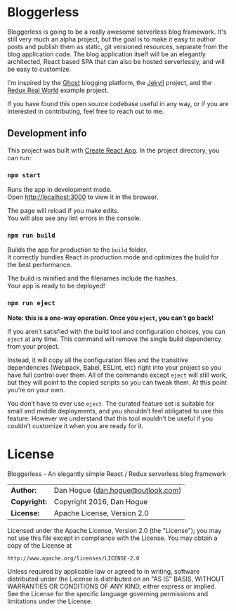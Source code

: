 # Bloggerless

Bloggerless is going to be a really awesome serverless blog framework. It's still very much an alpha project, but the goal is to 
make it easy to author posts and publish them as static, git versioned resources, separate from the blog application code. The blog 
application itself will be an elegantly architected, React based SPA that can also be hosted serverlessly, and will be easy to 
customize.

I'm inspired by the [Ghost](https://github.com/TryGhost/Ghost) blogging platform, the [Jekyll](https://github.com/jekyll/jekyll) 
project, and the [Redux Real World](https://github.com/reactjs/redux/tree/master/examples/real-world) example project.

If you have found this open source codebase useful in any way, or if you are interested in contributing, feel free to reach out to me.

## Development info

This project was built with [Create React App](https://github.com/facebookincubator/create-react-app). In the project directory, you can run:

### `npm start`

Runs the app in development mode.<br>
Open [http://localhost:3000](http://localhost:3000) to view it in the browser.

The page will reload if you make edits.<br>
You will also see any lint errors in the console.

### `npm run build`

Builds the app for production to the `build` folder.<br>
It correctly bundles React in production mode and optimizes the build for the best performance.

The build is minified and the filenames include the hashes.<br>
Your app is ready to be deployed!

### `npm run eject`

**Note: this is a one-way operation. Once you `eject`, you can’t go back!**

If you aren’t satisfied with the build tool and configuration choices, you can `eject` at any time. This command will remove the single build dependency from your project.

Instead, it will copy all the configuration files and the transitive dependencies (Webpack, Babel, ESLint, etc) right into your project so you have full control over them. All of the commands except `eject` will still work, but they will point to the copied scripts so you can tweak them. At this point you’re on your own.

You don’t have to ever use `eject`. The curated feature set is suitable for small and middle deployments, and you shouldn’t feel obligated to use this feature. However we understand that this tool wouldn’t be useful if you couldn’t customize it when you are ready for it.


# License

Bloggerless - An elegantly simple React / Redux serverless blog framework

|                      |                                          |
|:---------------------|:-----------------------------------------|
| **Author:**          | Dan Hogue (<dan.hogue@outlook.com>)
| **Copyright:**       | Copyright 2016, Dan Hogue
| **License:**         | Apache License, Version 2.0

Licensed under the Apache License, Version 2.0 (the "License");
you may not use this file except in compliance with the License.
You may obtain a copy of the License at

    http://www.apache.org/licenses/LICENSE-2.0

Unless required by applicable law or agreed to in writing, software
distributed under the License is distributed on an "AS IS" BASIS,
WITHOUT WARRANTIES OR CONDITIONS OF ANY KIND, either express or implied.
See the License for the specific language governing permissions and
limitations under the License.
